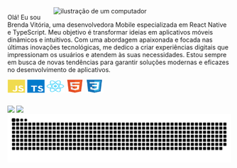 <img src="https://raw.githubusercontent.com/MicaelliMedeiros/micaellimedeiros/master/image/computer-illustration.png" alt="ilustração de um computador" min-width="400px" max-width="400px" width="400px" align="right">

<p align="left"> 
 Olá! Eu sou Brenda Vitória, uma desenvolvedora Mobile especializada em React Native e TypeScript. Meu objetivo é transformar ideias em aplicativos móveis dinâmicos e intuitivos. Com uma abordagem apaixonada e focada nas últimas inovações tecnológicas, me dedico a criar experiências digitais que impressionam os usuários e atendem às suas necessidades. Estou sempre em busca de novas tendências para garantir soluções modernas e eficazes no desenvolvimento de aplicativos.
</p>

<p align="left">
  <div style="display: inline_block">
  <img align="center" alt="Brenda-Js" height="30" width="40" src="https://raw.githubusercontent.com/devicons/devicon/master/icons/javascript/javascript-plain.svg">
   <img align="center" alt="Brenda-Ts" height="30" width="40" src="https://raw.githubusercontent.com/devicons/devicon/master/icons/typescript/typescript-plain.svg">
  <img align="center" alt="Brenda-React" height="30" width="40" src="https://raw.githubusercontent.com/devicons/devicon/master/icons/react/react-original.svg">
  <img align="center" alt="Brenda-HTML" height="30" width="40" src="https://raw.githubusercontent.com/devicons/devicon/master/icons/html5/html5-original.svg">
  <img align="center" alt="Brenda-CSS" height="30" width="40" src="https://raw.githubusercontent.com/devicons/devicon/master/icons/css3/css3-original.svg">
</div>
</p>

##

<div> 
<a href="mailto:brendavitoria0602@gmail.com"><img src="https://img.shields.io/badge/-Gmail-%23000?style=for-the-badge&logo=gmail&logoColor=FF00F6" target="_blank"></a>
<a href="https://www.linkedin.com/in/brendavit0ria" target="_blank"><img src="https://img.shields.io/badge/-LinkedIn-%23000?style=for-the-badge&logo=linkedin&logoColor=FF00F6" target="_blank"></a>
</div>


<picture>
  <source media="(prefers-color-scheme: dark)" srcset="https://raw.githubusercontent.com/brendavit0ria/brendavit0ria/output/github-contribution-grid-snake-dark.svg">
  <source media="(prefers-color-scheme: light)" srcset="https://raw.githubusercontent.com/brendavit0ria/brendavit0ria/output/github-contribution-grid-snake.svg">
  <img alt="github contribution grid snake animation" src="https://raw.githubusercontent.com/brendavit0ria/brendavit0ria/output/github-contribution-grid-snake.svg">
</picture>
<br><br>

